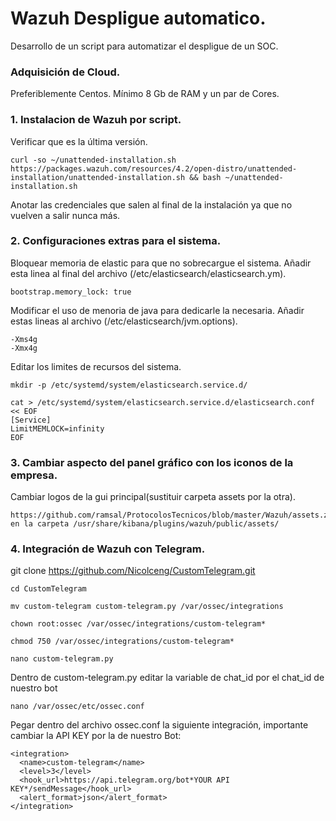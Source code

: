 # Wazuh Despligue automatico.
Desarrollo de un script para automatizar el despligue de un SOC.


### Adquisición de Cloud. 
Preferiblemente Centos. Mínimo 8 Gb de RAM y un par de Cores.


### 1. Instalacion de Wazuh por script.
Verificar que es la última versión.
```
curl -so ~/unattended-installation.sh https://packages.wazuh.com/resources/4.2/open-distro/unattended-installation/unattended-installation.sh && bash ~/unattended-installation.sh
```
Anotar las credenciales que salen al final de la instalación ya que no vuelven a salir nunca más.


### 2. Configuraciones extras para el sistema.
Bloquear memoria de elastic para que no sobrecargue el sistema. Añadir esta linea al final del archivo (/etc/elasticsearch/elasticsearch.ym).
```
bootstrap.memory_lock: true
```

Modificar el uso de menoria de java para dedicarle la necesaria. Añadir estas lineas al archivo (/etc/elasticsearch/jvm.options).
```
-Xms4g 
-Xmx4g
```

Editar los limites de recursos del sistema.
```
mkdir -p /etc/systemd/system/elasticsearch.service.d/
```
```
cat > /etc/systemd/system/elasticsearch.service.d/elasticsearch.conf << EOF
[Service]
LimitMEMLOCK=infinity
EOF
```
### 3. Cambiar aspecto del panel gráfico con los iconos de la empresa.
Cambiar logos de la gui principal(sustituir carpeta assets por la otra).
```
https://github.com/ramsal/ProtocolosTecnicos/blob/master/Wazuh/assets.zip) en la carpeta /usr/share/kibana/plugins/wazuh/public/assets/
```
### 4. Integración de Wazuh con Telegram.
git clone https://github.com/Nicolceng/CustomTelegram.git
```
cd CustomTelegram

mv custom-telegram custom-telegram.py /var/ossec/integrations

chown root:ossec /var/ossec/integrations/custom-telegram*

chmod 750 /var/ossec/integrations/custom-telegram*

nano custom-telegram.py
```
Dentro de custom-telegram.py editar la variable de chat_id por el chat_id de nuestro bot
```
nano /var/ossec/etc/ossec.conf
```
Pegar dentro del archivo ossec.conf la siguiente integración, importante cambiar la API KEY por la de nuestro Bot:
```
<integration>
  <name>custom-telegram</name>
  <level>3</level>
  <hook_url>https://api.telegram.org/bot*YOUR API KEY*/sendMessage</hook_url>
  <alert_format>json</alert_format>
</integration>
```





